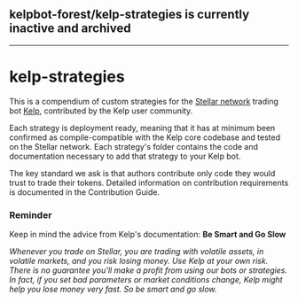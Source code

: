## kelpbot-forest/kelp-strategies is currently inactive and archived

-----------------------------------

# kelp-strategies

This is a compendium of custom strategies for the [Stellar network](https://www.stellar.org/) trading bot [Kelp](https://github.com/lightyeario/kelp), contributed by the Kelp user community.

Each strategy is deployment ready, meaning that it has at minimum been confirmed as compile-compatible with the Kelp core codebase and tested on the Stellar network. Each strategy's folder contains the code and documentation necessary to add that strategy to your Kelp bot.

The key standard we ask is that authors contribute only code they would trust to trade their tokens. Detailed information on contribution requirements is documented in the Contribution Guide.

### Reminder

Keep in mind the advice from Kelp's documentation: **Be Smart and Go Slow**

*Whenever you trade on Stellar, you are trading with volatile assets, in volatile markets, and you risk losing money. Use Kelp at your own risk. There is no guarantee you'll make a profit from using our bots or strategies. In fact, if you set bad parameters or market conditions change, Kelp might help you lose money very fast. So be smart and go slow.*
